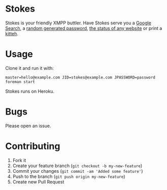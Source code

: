 Stokes
======
Stokes is your friendly XMPP buttler. Have Stokes serve you a [Google Search](lib/plugins/google_search.rb), a [random generated password](lib/plugins/true_random.rb), [the status of any website](lib/plugins/up_down.rb) or print a [kitteh](lib/plugins/random_kitty.rb).  

Usage
=======
Clone it and run it with:
```
master=hello@example.com JID=stokes@example.com JPASSWORD=password foreman start
```

Stokes runs on Heroku. 

Bugs
=======
Please open an issue.  

Contributing
=======

1. Fork it
2. Create your feature branch (`git checkout -b my-new-feature`)
3. Commit your changes (`git commit -am 'Added some feature'`)
4. Push to the branch (`git push origin my-new-feature`)
5. Create new Pull Request
